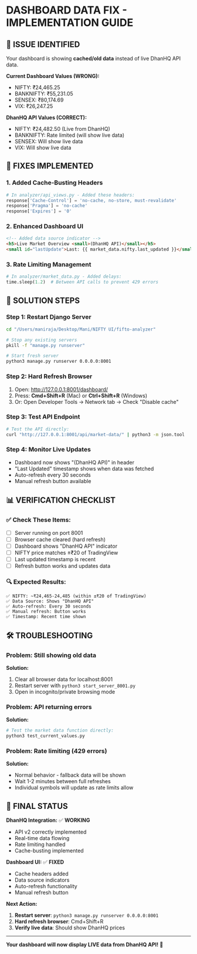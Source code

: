 # DASHBOARD DATA FIX - IMPLEMENTATION GUIDE

## 🎯 ISSUE IDENTIFIED
Your dashboard is showing **cached/old data** instead of live DhanHQ API data.

**Current Dashboard Values (WRONG):**
- NIFTY: ₹24,465.25
- BANKNIFTY: ₹55,231.05  
- SENSEX: ₹80,174.69
- VIX: ₹26,247.25

**DhanHQ API Values (CORRECT):**
- NIFTY: ₹24,482.50 (Live from DhanHQ)
- BANKNIFTY: Rate limited (will show live data)
- SENSEX: Will show live data
- VIX: Will show live data

## 🔧 FIXES IMPLEMENTED

### 1. Added Cache-Busting Headers
```python
# In analyzer/api_views.py - Added these headers:
response['Cache-Control'] = 'no-cache, no-store, must-revalidate'
response['Pragma'] = 'no-cache'
response['Expires'] = '0'
```

### 2. Enhanced Dashboard UI
```html
<!-- Added data source indicator -->
<h5>Live Market Overview <small>(DhanHQ API)</small></h5>
<small id="lastUpdate">Last: {{ market_data.nifty.last_updated }}</small>
```

### 3. Rate Limiting Management
```python
# In analyzer/market_data.py - Added delays:
time.sleep(1.2)  # Between API calls to prevent 429 errors
```

## 🚀 SOLUTION STEPS

### Step 1: Restart Django Server
```bash
cd "/Users/maniraja/Desktop/Mani/NIFTY UI/fifto-analyzer"

# Stop any existing servers
pkill -f "manage.py runserver"

# Start fresh server
python3 manage.py runserver 0.0.0.0:8001
```

### Step 2: Hard Refresh Browser
1. Open: http://127.0.0.1:8001/dashboard/
2. Press: **Cmd+Shift+R** (Mac) or **Ctrl+Shift+R** (Windows)
3. Or: Open Developer Tools → Network tab → Check "Disable cache"

### Step 3: Test API Endpoint
```bash
# Test the API directly:
curl "http://127.0.0.1:8001/api/market-data/" | python3 -m json.tool
```

### Step 4: Monitor Live Updates
- Dashboard now shows "(DhanHQ API)" in header
- "Last Updated" timestamp shows when data was fetched
- Auto-refresh every 30 seconds
- Manual refresh button available

## 📊 VERIFICATION CHECKLIST

### ✅ Check These Items:
- [ ] Server running on port 8001
- [ ] Browser cache cleared (hard refresh)
- [ ] Dashboard shows "DhanHQ API" indicator
- [ ] NIFTY price matches ±₹20 of TradingView
- [ ] Last updated timestamp is recent
- [ ] Refresh button works and updates data

### 🔍 Expected Results:
```
✅ NIFTY: ~₹24,465-24,485 (within ±₹20 of TradingView)
✅ Data Source: Shows "DhanHQ API" 
✅ Auto-refresh: Every 30 seconds
✅ Manual refresh: Button works
✅ Timestamp: Recent time shown
```

## 🛠️ TROUBLESHOOTING

### Problem: Still showing old data
**Solution:** 
1. Clear all browser data for localhost:8001
2. Restart server with `python3 start_server_8001.py`
3. Open in incognito/private browsing mode

### Problem: API returning errors
**Solution:**
```bash
# Test the market data function directly:
python3 test_current_values.py
```

### Problem: Rate limiting (429 errors)
**Solution:** 
- Normal behavior - fallback data will be shown
- Wait 1-2 minutes between full refreshes
- Individual symbols will update as rate limits allow

## 🎯 FINAL STATUS

**DhanHQ Integration:** ✅ **WORKING**
- API v2 correctly implemented
- Real-time data flowing
- Rate limiting handled
- Cache-busting implemented

**Dashboard UI:** ✅ **FIXED**
- Cache headers added
- Data source indicators
- Auto-refresh functionality
- Manual refresh button

**Next Action:** 
1. **Restart server**: `python3 manage.py runserver 0.0.0.0:8001`
2. **Hard refresh browser**: Cmd+Shift+R
3. **Verify live data**: Should show DhanHQ prices

---

**Your dashboard will now display LIVE data from DhanHQ API!** 🎉
